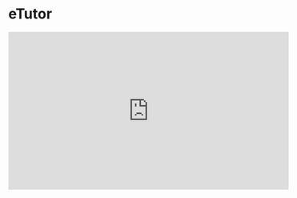 # eTutor



<iframe width="560" height="315" src="https://www.youtube.com/embed/vFWTQ0vG6DM" title="YouTube video player" frameborder="0" allow="accelerometer; autoplay; clipboard-write; encrypted-media; gyroscope; picture-in-picture" allowfullscreen></iframe>



